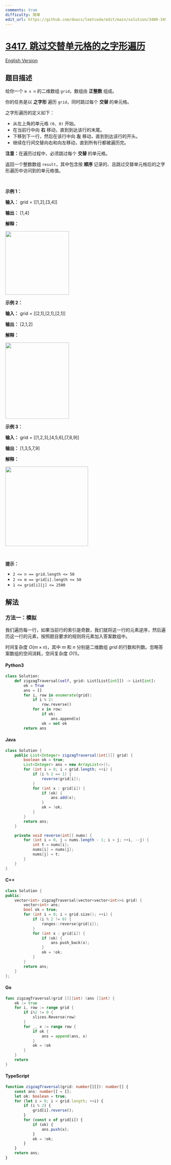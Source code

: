 ```yaml
---
comments: true
difficulty: 简单
edit_url: https://github.com/doocs/leetcode/edit/main/solution/3400-3499/3417.Zigzag%20Grid%20Traversal%20With%20Skip/README.md
---
```


<!-- problem:start -->

# [3417. 跳过交替单元格的之字形遍历](https://leetcode.cn/problems/zigzag-grid-traversal-with-skip)

[English Version](/solution/3400-3499/3417.Zigzag%20Grid%20Traversal%20With%20Skip/README_EN.md)

## 题目描述

<!-- description:start -->

<p>给你一个 <code>m x n</code> 的二维数组 <code>grid</code>，数组由&nbsp;<strong>正整数</strong> 组成。</p>

<p>你的任务是以&nbsp;<strong>之字形&nbsp;</strong>遍历 <code>grid</code>，同时跳过每个&nbsp;<strong>交替&nbsp;</strong>的单元格。</p>

<p>之字形遍历的定义如下：</p>

<ul>
	<li>从左上角的单元格 <code>(0, 0)</code> 开始。</li>
	<li>在当前行中向 <strong>右</strong> 移动，直到到达该行的末尾。</li>
	<li>下移到下一行，然后在该行中向&nbsp;<strong>左</strong><em>&nbsp;</em>移动，直到到达该行的开头。</li>
	<li>继续在行间交替向右和向左移动，直到所有行都被遍历完。</li>
</ul>

<p><strong>注意：</strong>在遍历过程中，必须跳过每个&nbsp;<strong>交替&nbsp;</strong>的单元格。</p>

<p>返回一个整数数组 <code>result</code>，其中包含按&nbsp;<strong>顺序&nbsp;</strong>记录的、且跳过交替单元格后的之字形遍历中访问到的单元格值。</p>

<p>&nbsp;</p>

<p><strong class="example">示例 1：</strong></p>

<div class="example-block">
<p><strong>输入：</strong> <span class="example-io">grid = [[1,2],[3,4]]</span></p>

<p><strong>输出：</strong> <span class="example-io">[1,4]</span></p>

<p><strong>解释：</strong></p>

<p><strong><img alt="" src="https://fastly.jsdelivr.net/gh/doocs/leetcode@main/solution/3400-3499/3417.Zigzag%20Grid%20Traversal%20With%20Skip/images/4012_example0.png" style="width: 200px; height: 200px;" /></strong></p>
</div>

<p><strong class="example">示例 2：</strong></p>

<div class="example-block">
<p><strong>输入：</strong> <span class="example-io">grid = [[2,1],[2,1],[2,1]]</span></p>

<p><strong>输出：</strong> <span class="example-io">[2,1,2]</span></p>

<p><strong>解释：</strong></p>

<p><img alt="" src="https://fastly.jsdelivr.net/gh/doocs/leetcode@main/solution/3400-3499/3417.Zigzag%20Grid%20Traversal%20With%20Skip/images/4012_example1.png" style="width: 200px; height: 240px;" /></p>
</div>

<p><strong class="example">示例 3：</strong></p>

<div class="example-block">
<p><strong>输入：</strong> <span class="example-io">grid = [[1,2,3],[4,5,6],[7,8,9]]</span></p>

<p><strong>输出：</strong> <span class="example-io">[1,3,5,7,9]</span></p>

<p><strong>解释：</strong></p>

<p><img alt="" src="https://fastly.jsdelivr.net/gh/doocs/leetcode@main/solution/3400-3499/3417.Zigzag%20Grid%20Traversal%20With%20Skip/images/4012_example2.png" style="width: 260px; height: 250px;" /></p>
</div>

<p>&nbsp;</p>

<p><strong>提示：</strong></p>

<ul>
	<li><code>2 &lt;= n == grid.length &lt;= 50</code></li>
	<li><code>2 &lt;= m == grid[i].length &lt;= 50</code></li>
	<li><code>1 &lt;= grid[i][j] &lt;= 2500</code></li>
</ul>

<!-- description:end -->

## 解法

<!-- solution:start -->

### 方法一：模拟

我们遍历每一行，如果当前行的索引是奇数，我们就将这一行的元素逆序，然后遍历这一行的元素，按照题目要求的规则将元素加入答案数组中。

时间复杂度 $O(m \times n)$，其中 $m$ 和 $n$ 分别是二维数组 $\textit{grid}$ 的行数和列数。忽略答案数组的空间消耗，空间复杂度 $O(1)$。

<!-- tabs:start -->

#### Python3

```python
class Solution:
    def zigzagTraversal(self, grid: List[List[int]]) -> List[int]:
        ok = True
        ans = []
        for i, row in enumerate(grid):
            if i % 2:
                row.reverse()
            for x in row:
                if ok:
                    ans.append(x)
                ok = not ok
        return ans
```

#### Java

```java
class Solution {
    public List<Integer> zigzagTraversal(int[][] grid) {
        boolean ok = true;
        List<Integer> ans = new ArrayList<>();
        for (int i = 0; i < grid.length; ++i) {
            if (i % 2 == 1) {
                reverse(grid[i]);
            }
            for (int x : grid[i]) {
                if (ok) {
                    ans.add(x);
                }
                ok = !ok;
            }
        }
        return ans;
    }

    private void reverse(int[] nums) {
        for (int i = 0, j = nums.length - 1; i < j; ++i, --j) {
            int t = nums[i];
            nums[i] = nums[j];
            nums[j] = t;
        }
    }
}
```

#### C++

```cpp
class Solution {
public:
    vector<int> zigzagTraversal(vector<vector<int>>& grid) {
        vector<int> ans;
        bool ok = true;
        for (int i = 0; i < grid.size(); ++i) {
            if (i % 2 != 0) {
                ranges::reverse(grid[i]);
            }
            for (int x : grid[i]) {
                if (ok) {
                    ans.push_back(x);
                }
                ok = !ok;
            }
        }
        return ans;
    }
};
```

#### Go

```go
func zigzagTraversal(grid [][]int) (ans []int) {
	ok := true
	for i, row := range grid {
		if i%2 != 0 {
			slices.Reverse(row)
		}
		for _, x := range row {
			if ok {
				ans = append(ans, x)
			}
			ok = !ok
		}
	}
	return
}
```

#### TypeScript

```ts
function zigzagTraversal(grid: number[][]): number[] {
    const ans: number[] = [];
    let ok: boolean = true;
    for (let i = 0; i < grid.length; ++i) {
        if (i % 2) {
            grid[i].reverse();
        }
        for (const x of grid[i]) {
            if (ok) {
                ans.push(x);
            }
            ok = !ok;
        }
    }
    return ans;
}
```

<!-- tabs:end -->

<!-- solution:end -->

<!-- problem:end -->
